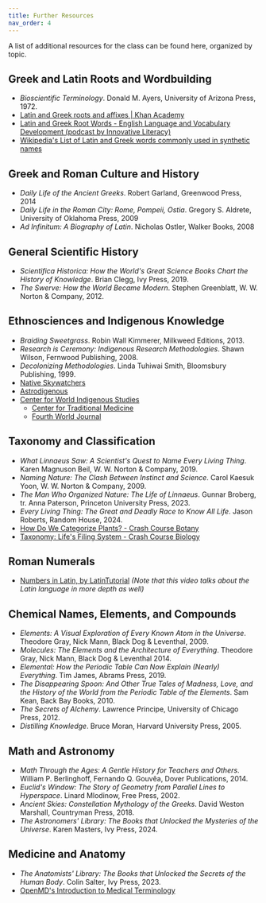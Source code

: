 ```yaml
---
title: Further Resources
nav_order: 4
---
```


A list of additional resources for the class can be found here, organized by topic.

## Greek and Latin Roots and Wordbuilding

- *Bioscientific Terminology*. Donald M. Ayers, University of Arizona Press, 1972.
- [Latin and Greek roots and affixes \| Khan Academy](https://www.youtube.com/watch?v=fiaPqgwJFo4) 
- [Latin and Greek Root Words - English Language and Vocabulary Development (podcast by Innovative Literacy)](https://www.youtube.com/playlist?list=PLLQh1KcEsatLzrxMxwbUacD68qcPh6FOc)
- [Wikipedia's List of Latin and Greek words commonly used in synthetic names](https://en.wikipedia.org/wiki/List_of_Latin_and_Greek_words_commonly_used_in_systematic_names)

## Greek and Roman Culture and History

- *Daily Life of the Ancient Greeks*. Robert Garland, Greenwood Press, 2014
- *Daily Life in the Roman City: Rome, Pompeii, Ostia*. Gregory S. Aldrete, University of Oklahoma Press, 2009
- *Ad Infinitum: A Biography of Latin*. Nicholas Ostler, Walker Books, 2008

## General Scientific History

- *Scientifica Historica: How the World's Great Science Books Chart the History of Knowledge*. Brian Clegg, Ivy Press, 2019.
- *The Swerve: How the World Became Modern*. Stephen Greenblatt, W. W. Norton & Company, 2012.

## Ethnosciences and Indigenous Knowledge

- *Braiding Sweetgrass*.  Robin Wall Kimmerer, Milkweed Editions, 2013.
- *Research is Ceremony: Indigenous Research Methodologies*. Shawn Wilson, Fernwood Publishing, 2008.
- *Decolonizing Methodologies*. Linda Tuhiwai Smith, Bloomsbury Publishing, 1999.
- [Native Skywatchers](https://www.nativeskywatchers.com/)
- [Astrodigenous](https://www.astrodigenous.ca/)
- [Center for World Indigenous Studies](https://cwis.org)
    - [Center for Traditional Medicine](https://cwis.org/center-for-traditional-medicine)
    - [Fourth World Journal](https://cwis.org/fourth-world-journal/)

## Taxonomy and Classification

- *What Linnaeus Saw: A Scientist's Quest to Name Every Living Thing*. Karen Magnuson Beil, W. W. Norton & Company, 2019.
- *Naming Nature: The Clash Between Instinct and Science*. Carol Kaesuk Yoon, W. W. Norton & Company, 2009.
- *The Man Who Organized Nature: The Life of Linnaeus*. Gunnar Broberg, tr. Anna Paterson, Princeton University Press, 2023.
- *Every Living Thing: The Great and Deadly Race to Know All Life*. Jason Roberts, Random House, 2024.
- [How Do We Categorize Plants? - Crash Course Botany](https://www.youtube.com/watch?v=rrLZPDGNr6w)
- [Taxonomy: Life's Filing System - Crash Course Biology](https://www.youtube.com/watch?v=F38BmgPcZ_I)

## Roman Numerals

- [Numbers in Latin, by LatinTutorial](https://www.youtube.com/watch?v=8sY8ykRXAZs&list=PL1F845F5CED131FCB&index=15) *(Note that this video talks about the Latin language in more depth as well)*

## Chemical Names, Elements, and Compounds

- *Elements: A Visual Exploration of Every Known Atom in the Universe*. Theodore Gray, Nick Mann, Black Dog & Leventhal, 2009.
- *Molecules: The Elements and the Architecture of Everything*. Theodore Gray, Nick Mann, Black Dog & Leventhal 2014.
- *Elemental: How the Periodic Table Can Now Explain (Nearly) Everything*. Tim James, Abrams Press, 2019.
- *The Disappearing Spoon: And Other True Tales of Madness, Love, and the History of the World from the Periodic Table of the Elements*. Sam Kean, Back Bay Books, 2010.
- *The Secrets of Alchemy*. Lawrence Principe, University of Chicago Press, 2012.
- *Distilling Knowledge*. Bruce Moran, Harvard University Press, 2005.

## Math and Astronomy

- *Math Through the Ages: A Gentle History for Teachers and Others*. William P. Berlinghoff, Fernando Q. Gouvêa, Dover Publications, 2014.
- *Euclid's Window: The Story of Geometry from Parallel Lines to Hyperspace*. Linard Mlodinow, Free Press, 2002.
- *Ancient Skies: Constellation Mythology of the Greeks*. David Weston Marshall, Countryman Press, 2018.
- *The Astronomers' Library: The Books that Unlocked the Mysteries of the Universe*. Karen Masters, Ivy Press, 2024.

## Medicine and Anatomy

- *The Anatomists' Library: The Books that Unlocked the Secrets of the Human Body*. Colin Salter, Ivy Press, 2023.
- [OpenMD's Introduction to Medical Terminology](https://openmd.com/guide/medical-terminology)
